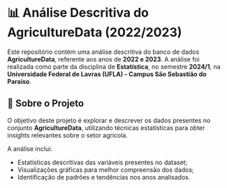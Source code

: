 # 📊 Análise Descritiva do AgricultureData (2022/2023)

Este repositório contém uma análise descritiva do banco de dados **AgricultureData**, referente aos anos de **2022 e 2023**. A análise foi realizada como parte da disciplina de **Estatística**, no semestre **2024/1**, na **Universidade Federal de Lavras (UFLA) - Campus São Sebastião do Paraíso**.

## 📝 Sobre o Projeto

O objetivo deste projeto é explorar e descrever os dados presentes no conjunto **AgricultureData**, utilizando técnicas estatísticas para obter insights relevantes sobre o setor agrícola.

A análise inclui:

- Estatísticas descritivas das variáveis presentes no dataset;
- Visualizações gráficas para melhor compreensão dos dados;
- Identificação de padrões e tendências nos anos analisados.

